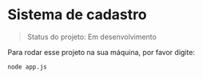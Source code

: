 # Sistema de cadastro
> Status do projeto: Em desenvolvimento

Para rodar esse projeto na sua máquina, por favor digite:

```
node app.js
```
